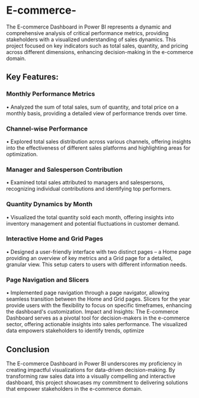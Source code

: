 # E-commerce-
The E-commerce Dashboard in Power BI represents a dynamic and comprehensive analysis of critical performance metrics, providing stakeholders with a visualized understanding of sales dynamics. This project focused on key indicators such as total sales, quantity, and pricing across different dimensions, enhancing decision-making in the e-commerce domain.
## Key Features:
### 	Monthly Performance Metrics
•	Analyzed the sum of total sales, sum of quantity, and total price on a monthly basis, providing a detailed view of performance trends over time.
### 	Channel-wise Performance
•	Explored total sales distribution across various channels, offering insights into the effectiveness of different sales platforms and highlighting areas for optimization.
### 	Manager and Salesperson Contribution
•	Examined total sales attributed to managers and salespersons, recognizing individual contributions and identifying top performers.
### 	Quantity Dynamics by Month
•	Visualized the total quantity sold each month, offering insights into inventory management and potential fluctuations in customer demand.
### 	Interactive Home and Grid Pages
•	Designed a user-friendly interface with two distinct pages – a Home page providing an overview of key metrics and a Grid page for a detailed, granular view. This setup caters to users with different information needs.
### 	Page Navigation and Slicers
•	Implemented page navigation through a page navigator, allowing seamless transition between the Home and Grid pages. Slicers for the year provide users with the flexibility to focus on specific timeframes, enhancing the dashboard's customization.
Impact and Insights: The E-commerce Dashboard serves as a pivotal tool for decision-makers in the e-commerce sector, offering actionable insights into sales performance. The visualized data empowers stakeholders to identify trends, optimize 
## Conclusion
The E-commerce Dashboard in Power BI underscores my proficiency in creating impactful visualizations for data-driven decision-making. By transforming raw sales data into a visually compelling and interactive dashboard, this project showcases my commitment to delivering solutions that empower stakeholders in the e-commerce domain.

